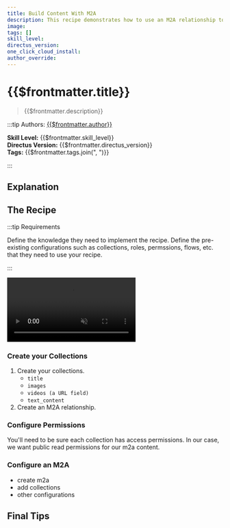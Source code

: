```yaml
---
title: Build Content With M2A
description: This recipe demonstrates how to use an M2A relationship to build content dynamically.
image:
tags: []
skill_level:
directus_version:
one_click_cloud_install:
author_override:
---
```


# {{$frontmatter.title}}

> {{$frontmatter.description}}

:::tip Authors: [{{$frontmatter.author}}]()

**Skill Level:** {{$frontmatter.skill_level}}\
**Directus Version:** {{$frontmatter.directus_version}}\
**Tags:** {{$frontmatter.tags.join(", ")}}

:::

## Explanation

<!--
See the VitePress docs to learn about its markdown options:
https://vitepress.vuejs.org/guide/markdown
-->

## The Recipe

:::tip Requirements

Define the knowledge they need to implement the recipe. Define the pre-existing configurations such as collections,
roles, permssions, flows, etc. that they need to use your recipe.

:::

<video autoplay playsinline muted loop controls>
	<source src="" type="video/mp4" />
</video>

<!--
VIDEO IS OPTIONAL: delete if not needed
-->

### Create your Collections

1. Create your collections.
   - `title`
   - `images`
   - `videos (a URL field)`
   - `text_content`
2. Create an M2A relationship.

### Configure Permissions

You'll need to be sure each collection has access permissions. In our case, we want public read permissions for our m2a
content.

### Configure an M2A

- create m2a
- add collections
- other configurations

## Final Tips
